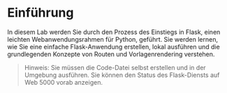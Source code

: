 # Einführung

In diesem Lab werden Sie durch den Prozess des Einstiegs in Flask, einen leichten Webanwendungsrahmen für Python, geführt. Sie werden lernen, wie Sie eine einfache Flask-Anwendung erstellen, lokal ausführen und die grundlegenden Konzepte von Routen und Vorlagenrendering verstehen.

> Hinweis: Sie müssen die Code-Datei selbst erstellen und in der Umgebung ausführen. Sie können den Status des Flask-Diensts auf Web 5000 vorab anzeigen.
